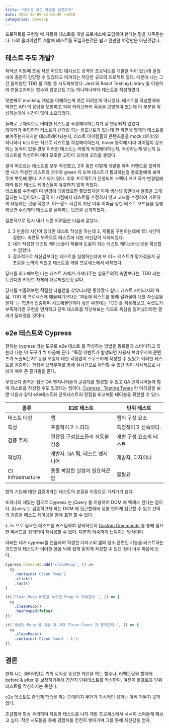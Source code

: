 ```yaml
---
title: "테스트 코드 작성을 실천하기"
date: 2022-12-09 12:00:00 +1830
categories: develop
---
```


프로덕트를 구현할 때 자동화 테스트를 개발 프로세스에 도입해야 한다는 말을 자주듣는다. 
나의 클라이언트 개발에 테스트를 도입하는것은 쉽고 완만한 여정만은 아닌것같다.

## 테스트 주도 개발?

재작년 이맘때 쯔음 작은 어드민 대시보드 성격의 프로덕트를 개발한 적이 있는데 일정 내에 충분히 감당할 수 있겠다고 여겨지는 적당한 규모의 프로젝트 였다.
때문에 나는 그간 들어왔던 TDD 를 개발 중 시도해보았다. 
Jest 와 React Testing Library 를 이용하여 만들고자하는 함수와 컴포넌트 기능 하나하나마다 테스트를 작성하였다.

첫번째로 mocking 개념을 이해하는게 여간 어려운게 아니었다. 테스트를 작성할때에 벡엔드 API 의 응답을 모방하고 외부 라이브러리 훅들을 모방해야 했는데
이 부분을 작성하는데에 시간이 많이 소요되었다. 

둘째로 구체적으로 어떠한 테스트를 작성해야하는지가 잘 연상되지 않았다.\
데이터가 주입하면 리스트가 렌더링 되는 컴포넌트가 있는데 한 화면에 몇개의 테스트를 보여주는지까지만 테스트해야되는지, 리스트 아이템들의 콘텐츠들을
mock 데이터와 하나하나 비교하는 식으로 테스트를 작성해야하는지, hover 동작에 따라 아이템이 강조되는 동작이 있을 경우 이러한 테스트는 어떻게 작성해야하는지,
작성하는게 맞는지 등 테스트를 작성하며 여러 모호한 고민이 꼬리에 꼬리를 물었다.

결국 떠오르는 테스트를 모두 작성했고, 2주 동안 이렇게 개발을 하며 커맨드를 입력하면 내가 작성한 테스트의 갯수와 green 이 뜨며 테스트가 통과하는걸 동료들에게 
보여주며 뿌듯해 했다. 거기까지 였다. 이후 프로젝트가 진행되며 스팩이 크고 작게 변경됨에 따라 많은 테스트 케이스들이 유효하지 않게 되었다.\
테스트를 수정해가며 변경에 대응했으면 좋았겠지만 이때 생산성 측면에서 발목을 크게 잡히는 느낌이였다. 결국 이 시점에서 테스트를 수정하지 않고 
코드를 수정하여 기민하게 대응하는 것을 택했고, 어느정도 시간이 지난 이후 이따금 상한 테스트 코드들을 실행해보면 수십개의 테스트를 실패하는 모습을 보게되었다.

결론적으로 당시 내가 느낀 어려움은 다음과 같았다.

1. 3 만큼의 시간이 있다면 테스트 작성을 하는데 2, 제품을 구현하는데에 1의 시간이 걸렸다. 숙련도 부족으로 테스트에 대한 자신감이 저하되었다. 
2. 내가 작성한 테스트 케이스들이 제품에 도움이 되는 테스트 케이스라는것을 확신할 수 없었다.
3. 결과적으로 자신감보다는 테스트를 실행하는데에 또 어느 테스트가 망가졌을지 공포감을 느끼게 되었고 테스트를 개발 프로세스에서 배재했다.

당시를 회고해보면 나는 테스트 자체가 가져다주는 실용주의적 측면보다는, TDD 라는 트랜디한 키워드 자체에 매료되었던것 같다.

당시를 떠올려보면 적절한 타협안을 찾았더라면 좋았겠다 싶다. 테스트 커버리지의 욕심, TDD 의 프로세스에 매몰되기보다는
'자동화 테스트를 통해 결과물에 대한 자신감을 얻자' 는 측면에 집중하며 시도해볼만하다 싶은 부분에는 TDD 를 적용해보고, 숙련도가 부족하다면 구현을 먼저하고 단위 테스트를 작성해보는 식으로 욕심을 덜어냈더라면 결과가 달라졌을 것이다.


## e2e 테스트와 Cypress

현재는 cypress 라는 도구로 e2e 테스트 를 작성하는 방법을 동료들과 스터디하고 있는데 나는 이 도구가 썩 마음에 든다.
"특정 이벤트가 발생되면 사용자 브라우저에 콘텐츠가 노출되는지" 등을 모킹에 대한 걱정없이 스무스하게 작성할 수 있었고 
이러한 테스트를 검증하는 과정을 브라우저를 통해 실시간으로 확인할 수 있단 점이 시각적으로 나에게 매우 큰 즐거움을 준다.

무엇보다 즐거운 점은 QA 엔지니어들과 공감대를 형성할 수 있고 QA 엔지니어들과 함께 테스트를 작성할 수도 있겠다는 점이다. 
[Cypress : Testing Types](https://docs.cypress.io/guides/core-concepts/testing-types#What-you-ll-learn) 
란 아티클을 보면 다음과 같이 e2e테스트와 단위테스트의 장점을 비교해둔 테이블을 확인할 수 있다.

| 종류  | E2E 테스트            | 단위 테스트       |
|-----|--------------------|--------------|
| 테스트 대상 | 앱                  | 앱의 구성 요소     |
| 특성  | 포괄적이고 느리다.         | 특정적이고 신속하다.  |
| 검증 주제 | 결합된 구성요소들의 작동을 검증  | 개별 구성 요소의 테스트 |
| 작성자 | 개발자, QA 팀, 테스트 엔지니어 | 개발자, 디자이너    |
| CI Infrastructure | 종종 복잡한 설명이 필요하곤 함  | 불필요          |

앱의 기능에 대한 검증이라는 테스트의 본질을 이점으로 가져가기 쉽다.

또하나의 재밌는 점으로 Cypress 는 jQuery 를 이용하여 DOM 에 엑세스 한다는 점이다.
jQuery 는 검증하고자 하는 DOM 에 접근할때에 정말 편하게 접근할 수 있고 선택과 검증을 메소드 체이닝을 통해 표현 할 수 있다. 

`$.fn` 으로 필요한 메소드를 커스텀하여 정의하듯이 [Custom Commands](https://docs.cypress.io/api/cypress-api/custom-commands) 를 통해 필요한 메서드를 정의하여 재사용할 수 있다.
다분히 익숙하게 느껴지는 방식이다.

아래는 내가 cypress를 연습하며 작성한 다마고찌 앱의 청소 관련된 기능을 테스트하는 코드인데 테스트가 이러한 장점 덕에 쉽게 읽히게 작성할 수 있단 점이 너무 마음에 든다.

```ts
Cypress.Commands.add('cleanPoop', () => 
  cy
    .contains('Clean Poop')
    .click()
    .root()
)

it('Clean Poop 버튼을 누르면 Poop 이 지워진다.', () => {
  cy
    .cleanPoop()
    .hasPooped(false)
});

it('생성된 Poop 을 치울 때 마다 Clean Count 가 증가한다.', () => {
  cy
    .cleanPoop()
    .contains('Clean Count : 1');
});
```

## 결론

현재 나는 클라이언트 측의 로직상 중요한 계산을 하는 함수나, 리팩토링을 할때에 before & after 를 보장하기위해 간간히 단위테스트를 작성한다. 
여전히 물흐르듯 단위 테스트를 작성하지는 못한다.

e2e 테스트도 즐겁게 학습을 하는 단계이지 무언가 가시적인 성과는 아직 거두지 못하였다.

조급함에 항상 주의하며 자동화 테스트를 나의 개발 프로세스에서 서서히 스며들게 해보고 싶다. 작은 시도들을 통해 경험치를 천천히 쌓아가며 그를 통해 자신감을 얻자.


















